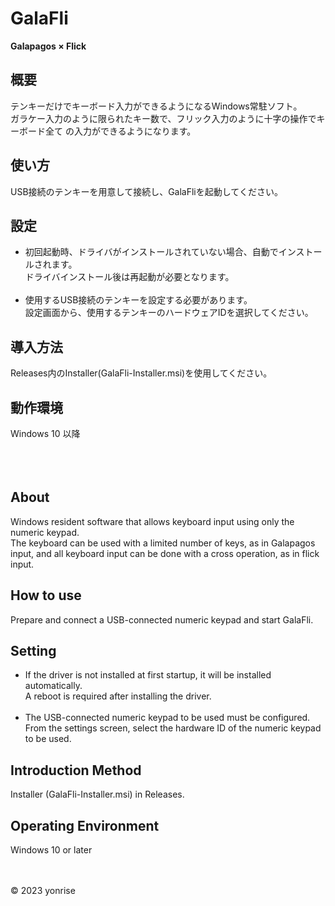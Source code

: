 # GalaFli
**Galapagos × Flick**
## 概要
テンキーだけでキーボード入力ができるようになるWindows常駐ソフト。<br>
ガラケー入力のように限られたキー数で、フリック入力のように十字の操作でキーボード全て
の入力ができるようになります。
## 使い方
USB接続のテンキーを用意して接続し、GalaFliを起動してください。
## 設定
* 初回起動時、ドライバがインストールされていない場合、自動でインストールされます。<br>
ドライバインストール後は再起動が必要となります。<br><br>
* 使用するUSB接続のテンキーを設定する必要があります。<br>
設定画面から、使用するテンキーのハードウェアIDを選択してください。
## 導入方法
Releases内のInstaller(GalaFli-Installer.msi)を使用してください。
## 動作環境
Windows 10 以降 <br><br><br><br>

## About
Windows resident software that allows keyboard input using only the numeric keypad.<br>
The keyboard can be used with a limited number of keys, as in Galapagos input, and all keyboard input can be done with a cross operation, as in flick input.
## How to use
Prepare and connect a USB-connected numeric keypad and start GalaFli.
## Setting
* If the driver is not installed at first startup, it will be installed automatically.<br>
A reboot is required after installing the driver.<br><br>
* The USB-connected numeric keypad to be used must be configured.<br>
From the settings screen, select the hardware ID of the numeric keypad to be used.
## Introduction Method
Installer (GalaFli-Installer.msi) in Releases.
## Operating Environment
Windows 10 or later

<br><br>
© 2023 yonrise

